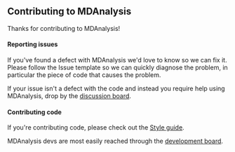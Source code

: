 ## Contributing to MDAnalysis

Thanks for contributing to MDAnalysis!

#### Reporting issues

If you've found a defect with MDAnalysis we'd love to know so we can fix it.  Please follow the Issue template so we can quickly diagnose the problem, in particular the piece of code that causes the problem.

If your issue isn't a defect with the code and instead you require help using MDAnalysis, drop by the [discussion board](http://help.mdanalysis.org).

#### Contributing code

If you're contributing code, please check out the [Style guide](https://github.com/MDAnalysis/mdanalysis/wiki/Style-Guide).

MDAnalysis devs are most easily reached through the [development board](http://developers.mdanalysis.org).
